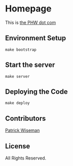 # Homepage

This is [the PHW dot com](https://thephw.com)

## Environment Setup

```
make bootstrap
```

## Start the server

```
make server
```

## Deploying the Code

```
make deploy
```

## Contributors
[Patrick Wiseman](mailto:me@thephw.com)

## License
All Rights Reserved.
